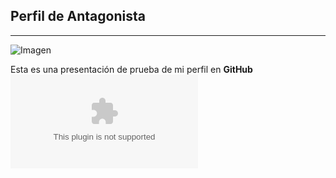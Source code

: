 ## Perfil de Antagonista
---
![Imagen](https://c.tenor.com/tKQ3Qa8ZK2AAAAAC/beavis-butthead.gif)

Esta es una presentación de prueba de mi perfil en **GitHub**
![Twitter](www.Twitter.com)
